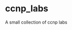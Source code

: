 # ccnp_labs

<!--
#field
Learning

#groups
Courses

#languages

#frames and libs

-->

A small collection of ccnp labs
